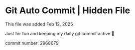 # Git Auto Commit | Hidden File

This file was added Feb 12, 2025

Just for fun and keeping my daily git commit active 🤪

commit number: 2968679
